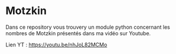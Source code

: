 # Motzkin

Dans ce repository vous trouvery un module python concernant les nombres de Motzkin présentés dans ma vidéo sur Youtube.

Lien YT :  https://youtu.be/nhJoL82MCMo 